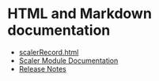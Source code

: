 # HTML and Markdown documentation

* [scalerRecord.html](http://htmlpreview.github.com/?https://github.com/epics-modules/scaler/blob/master/documentation/scalerRecord.html)
* [Scaler Module Documentation](scalerDoc.md)
* [Release Notes](scalerReleaseNotes.md)

